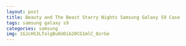 ```yaml
---
layout: post
title: Beauty and The Beast Starry Nights Samsung Galaxy S9 Case
tags: samsung galaxy s9
categories: samsung
img: 1GJcHS3LTalgBu6UOib20CG1mlC_0zrGe
---
```

